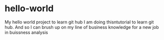 # hello-world
My hello world project to learn git hub
I am doing thisntutorial to learn git hub.
And so I can brush up on my line of business knowledge for a new job in buissness analysis
